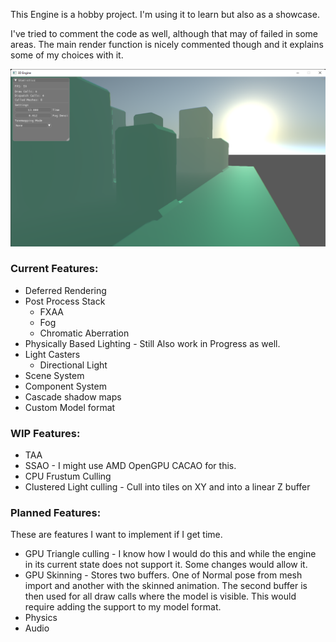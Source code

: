 
This Engine is a hobby project. I'm using it to learn but also as a showcase.


I've tried to comment the code as well, although that may of failed in some areas. 
The main render function is nicely commented though and it explains some of my choices with it. 


![Current Progress Of the engine on August 4th 2022](https://github.com/Progalt/HobbyEngine/blob/master/Images/3DEngineShowcase-August4.png)

### Current Features: 
- Deferred Rendering
- Post Process Stack
     + FXAA
     + Fog
     + Chromatic Aberration
- Physically Based Lighting - Still Also work in Progress as well. 
- Light Casters
    + Directional Light
- Scene System
- Component System
- Cascade shadow maps
- Custom Model format

### WIP Features: 
- TAA
- SSAO - I might use AMD OpenGPU CACAO for this.
- CPU Frustum Culling
- Clustered Light culling - Cull into tiles on XY and into a linear Z buffer


### Planned Features: 
These are features I want to implement if I get time. 
- GPU Triangle culling - I know how I would do this and while the engine in its current state does not support it. Some changes would allow it. 
- GPU Skinning - Stores two buffers. One of Normal pose from mesh import and another with the skinned animation. The second buffer is then used for all draw calls where the model is visible. This 
would require adding the support to my model format.
- Physics
- Audio